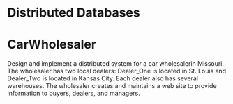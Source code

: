 # Distributed Databases

# CarWholesaler
Design and implement a distributed system for a car wholesalerin Missouri.  The wholesaler has two local dealers: Dealer_One is located in St. Louis and Dealer_Two is located in Kansas City.  Each dealer also has several warehouses.  The wholesaler creates and maintains a web site to provide information to buyers, dealers, and managers.
